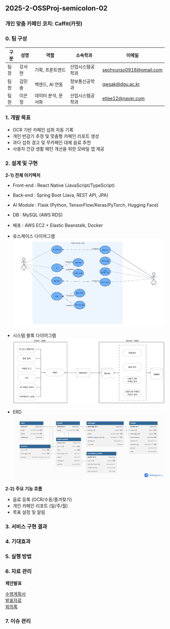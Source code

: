## 2025-2-OSSProj-semicolon-02
### 개인 맞춤 카페인 코치: Caffit(카핏)


### 0. 팀 구성

| 구분 | 성명   | 역할                 | 소속학과        | 이메일 |
|------|--------|----------------------|-----------------|--------|
| 팀장 | 강서현 | 기획, 프론트엔드     | 산업시스템공학과 | seohyunso0916@gmail.com |
| 팀원 | 김민솔 | 백엔드, AI 연동       | 정보통신공학과   | gwsak@dgu.ac.kr |
| 팀원 | 이은정 | 데이터 분석, 문서화   | 산업시스템공학과 | etlee12@naver.com |

### 1. 개발 목표
- OCR 기반 카페인 섭취 자동 기록  
- 개인 반감기 추정 및 맞춤형 카페인 리포트 생성  
- 과다 섭취 경고 및 무카페인 대체 음료 추천  
- 사용자 건강·생활 패턴 개선을 위한 모바일 앱 제공

### 2. 설계 및 구현

**2-1) 전체 아키텍처**
- Front-end : React Native (JavaScript/TypeScript)
- Back-end : Spring Boot (Java, REST API, JPA)
- AI Module : Flask (Python, TensorFlow/Keras/PyTorch, Hugging Face)
- DB : MySQL (AWS RDS)
- 배포 : AWS EC2 + Elastic Beanstalk, Docker

- 유스케이스 다이어그램  
![Caffit UseCase](./Src/img/UseCaseDiagram.png)

- 시스템 블록 다이어그램  
![Caffit SystemBlock](./Src/img/SystemBlockDiagram.png)

- ERD  
![Caffit ERD](./Src/img/ERD.png)

**2-2) 주요 기능 흐름**
- 음료 등록 (OCR/수동/즐겨찾기)  
- 개인 카페인 리포트 (일/주/월)  
- 목표 설정 및 알림  

### 3. 서비스 구현 결과

### 4. 기대효과

### 5. 실행 방법

### 6. 자료 관리
**제안발표**

[수행계획서](./Doc/1_1_OSSProj_02_세미콜론_수행계획서.pdf)  
[발표자료](./Doc/1_2_OSSProj_02_세미콜론_수행계획발표자료.pdf)  
[회의록](./Doc/1_3_OSSProj_02_세미콜론_회의록.pdf)

### 7. 이슈 관리